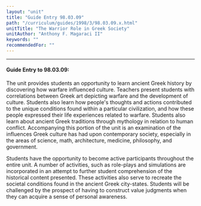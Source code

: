 ```yaml
---
layout: "unit"
title: "Guide Entry 98.03.09"
path: "/curriculum/guides/1998/3/98.03.09.x.html"
unitTitle: "The Warrior Role in Greek Society"
unitAuthor: "Anthony F. Magaraci II"
keywords: ""
recommendedFor: ""
---
```

<body>
<hr/>
<h4>
Guide Entry to 98.03.09:
</h4>
The unit provides students an opportunity to learn ancient Greek history by discovering how warfare influenced culture.  Teachers present students with correlations between Greek art depicting warfare and the development of culture.  Students also learn how people's thoughts and actions contributed to the unique conditions found within a particular civilization, and how these people expressed their life experiences related to warfare.  Students also learn about ancient Greek traditions through mythology in relation to human conflict.  Accompanying this portion of the unit is an examination of the influences Greek culture has had upon contemporary society, especially in the areas of science, math, architecture, medicine, philosophy, and government.
<p>
Students have the opportunity to become active participants throughout the entire unit.  A number of activities, such as role-plays and simulations are incorporated in an attempt to further student comprehension of the historical content presented.  These activities also serve to recreate the societal conditions found in the ancient Greek city-states.  Students will be challenged by the prospect of having to construct value judgments when they can acquire a sense of personal awareness.
</p>
</body>